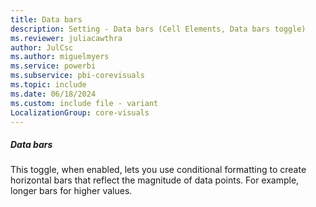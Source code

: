 ```yaml
---
title: Data bars
description: Setting - Data bars (Cell Elements, Data bars toggle)
ms.reviewer: juliacawthra
author: JulCsc
ms.author: miguelmyers
ms.service: powerbi
ms.subservice: pbi-corevisuals
ms.topic: include
ms.date: 06/18/2024
ms.custom: include file - variant
LocalizationGroup: core-visuals
---
```

##### Data bars

This toggle, when enabled, lets you use conditional formatting to create horizontal bars that reflect the magnitude of data points. For example, longer bars for higher values.
